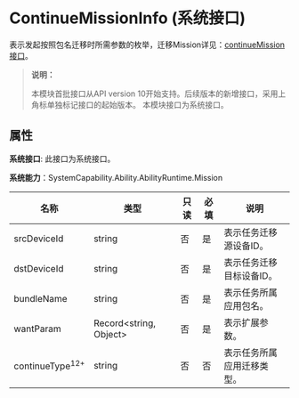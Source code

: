 # ContinueMissionInfo (系统接口)

表示发起按照包名迁移时所需参数的枚举，迁移Mission详见：[continueMission接口](js-apis-distributedMissionManager-sys.md#distributedmissionmanagercontinuemission10)。

> **说明：**
>
> 本模块首批接口从API version 10开始支持。后续版本的新增接口，采用上角标单独标记接口的起始版本。
> 本模块接口为系统接口。

## 属性

**系统接口**: 此接口为系统接口。

**系统能力**：SystemCapability.Ability.AbilityRuntime.Mission

| 名称       | 类型   | 只读   | 必填   | 说明      |
| -------- | ------ | ---- | ---- | ------- |
| srcDeviceId | string | 否    | 是    | 表示任务迁移源设备ID。 |
| dstDeviceId | string | 否    | 是    | 表示任务迁移目标设备ID。 |
| bundleName | string | 否    | 是    | 表示任务所属应用包名。 |
| wantParam | Record<string, Object> | 否    | 是    | 表示扩展参数。 |
| continueType<sup>12+</sup> | string | 否    | 否    | 表示任务所属应用迁移类型。 |
